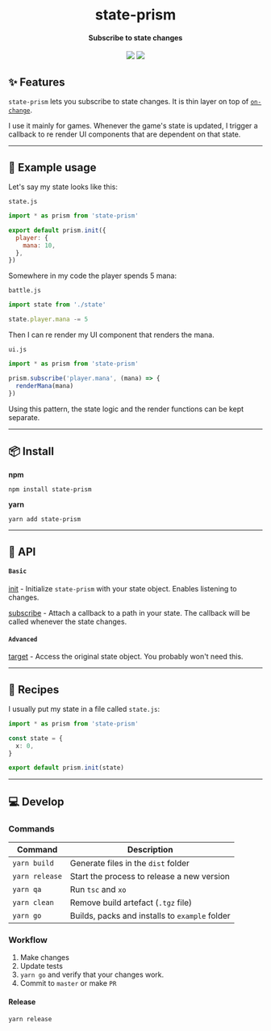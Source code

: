 <h1 align="center">
  state-prism
</h1>
<h4 align="center">
    Subscribe to state changes
</h4>

<div align="center">
  <img src="https://badgen.net/npm/v/state-prism?icon=npm" />
  <img src="https://badgen.net/bundlephobia/minzip/state-prism" />
</div>

## :sparkles: Features

`state-prism` lets you subscribe to state changes. It is thin layer on top of [`on-change`](https://github.com/sindresorhus/on-change).

I use it mainly for games. Whenever the game's state is updated, I trigger a callback to re render UI components that are dependent on that state.

---

## :wrench: Example usage

Let's say my state looks like this:

`state.js`

```js
import * as prism from 'state-prism'

export default prism.init({
  player: {
    mana: 10,
  },
})
```

Somewhere in my code the player spends 5 mana:

`battle.js`

```js
import state from './state'

state.player.mana -= 5
```

Then I can re render my UI component that renders the mana.

`ui.js`

```js
import * as prism from 'state-prism'

prism.subscribe('player.mana', (mana) => {
  renderMana(mana)
})
```

Using this pattern, the state logic and the render functions can be kept separate.

---

## :package: Install

**npm**

```
npm install state-prism
```

**yarn**

```
yarn add state-prism
```

---

## :newspaper: API

#### `Basic`

[init](docs/init.md) - Initialize `state-prism` with your state object. Enables listening to changes.

[subscribe](docs/subscribe.md) - Attach a callback to a path in your state. The callback will be called whenever the state changes.

#### `Advanced`

[target](docs/target.md) - Access the original state object. You probably won't need this.

---

## :book: Recipes

I usually put my state in a file called `state.js`:

```ts
import * as prism from 'state-prism'

const state = {
  x: 0,
}

export default prism.init(state)
```

---

## :computer: Develop

### Commands

| Command        | Description                                    |
| -------------- | ---------------------------------------------- |
| `yarn build`   | Generate files in the `dist` folder            |
| `yarn release` | Start the process to release a new version     |
| `yarn qa`      | Run `tsc` and `xo`                             |
| `yarn clean`   | Remove build artefact (`.tgz` file)            |
| `yarn go`      | Builds, packs and installs to `example` folder |

### Workflow

1. Make changes
2. Update tests
3. `yarn go` and verify that your changes work.
4. Commit to `master` or make `PR`

#### Release

`yarn release`
